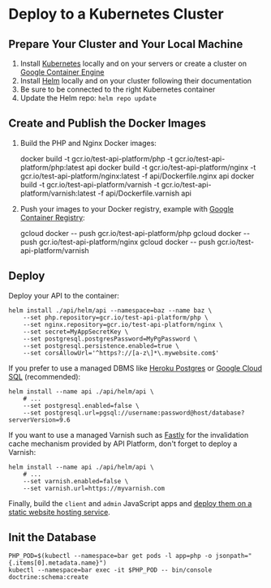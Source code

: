 # Deploy to a Kubernetes Cluster

## Prepare Your Cluster and Your Local Machine

1. Install [Kubernetes](https://kubernetes.io) locally and on your servers or create a cluster on [Google Container Engine](https://cloud.google.com/container-engine/)
2. Install [Helm](https://helm.sh/) locally and on your cluster following their documentation
3. Be sure to be connected to the right Kubernetes container
4. Update the Helm repo: `helm repo update`

## Create and Publish the Docker Images

1. Build the PHP and Nginx Docker images:

    docker build -t gcr.io/test-api-platform/php -t gcr.io/test-api-platform/php:latest api
    docker build -t gcr.io/test-api-platform/nginx -t gcr.io/test-api-platform/nginx:latest -f api/Dockerfile.nginx api
    docker build -t gcr.io/test-api-platform/varnish -t gcr.io/test-api-platform/varnish:latest -f api/Dockerfile.varnish api

2. Push your images to your Docker registry, example with [Google Container Registry](https://cloud.google.com/container-registry/):

    gcloud docker -- push gcr.io/test-api-platform/php
    gcloud docker -- push gcr.io/test-api-platform/nginx
    gcloud docker -- push gcr.io/test-api-platform/varnish

## Deploy

Deploy your API to the container:

    helm install ./api/helm/api --namespace=baz --name baz \
        --set php.repository=gcr.io/test-api-platform/php \
        --set nginx.repository=gcr.io/test-api-platform/nginx \
        --set secret=MyAppSecretKey \
        --set postgresql.postgresPassword=MyPgPassword \
        --set postgresql.persistence.enabled=true \
        --set corsAllowUrl='^https?://[a-z\]*\.mywebsite.com$'

If you prefer to use a managed DBMS like [Heroku Postgres](https://www.heroku.com/postgres) or
[Google Cloud SQL](https://cloud.google.com/sql/docs/postgres/) (recommended):

    helm install --name api ./api/helm/api \
        # ...
        --set postgresql.enabled=false \
        --set postgresql.url=pgsql://username:password@host/database?serverVersion=9.6

If you want to use a managed Varnish such as [Fastly](https://www.fastly.com) for the invalidation cache mechanism
provided by API Platform, don't forget to deploy a Varnish:

    helm install --name api ./api/helm/api \
        # ...
        --set varnish.enabled=false \
        --set varnish.url=https://myvarnish.com

Finally, build the `client` and `admin` JavaScript apps and [deploy them on a static
website hosting service](ttps://github.com/facebookincubator/create-react-app/blob/master/packages/react-scripts/template/README.md#deployment).

## Init the Database

    PHP_POD=$(kubectl --namespace=bar get pods -l app=php -o jsonpath="{.items[0].metadata.name}")
    kubectl --namespace=bar exec -it $PHP_POD -- bin/console doctrine:schema:create

